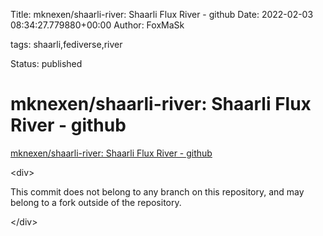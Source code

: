 Title: mknexen/shaarli-river: Shaarli Flux River - github
Date: 2022-02-03 08:34:27.779880+00:00
Author: FoxMaSk 

tags: shaarli,fediverse,river

Status: published





# mknexen/shaarli-river: Shaarli Flux River - github

[mknexen/shaarli-river: Shaarli Flux River - github](https://github.com/mknexen/shaarli-river)

&lt;div&gt;

This commit does not belong to any branch on this repository, and may
belong to a fork outside of the repository.

&lt;/div&gt;